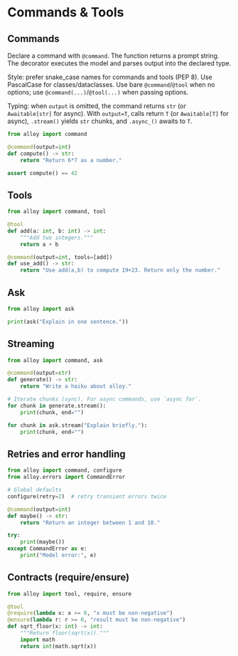 # Commands & Tools

## Commands

Declare a command with `@command`. The function returns a prompt string. The decorator executes the model and parses output into the declared type.

Style: prefer snake_case names for commands and tools (PEP 8). Use PascalCase for classes/dataclasses. Use bare `@command`/`@tool` when no options; use `@command(...)`/`@tool(...)` when passing options.

Typing: when `output` is omitted, the command returns `str` (or `Awaitable[str]` for async). With `output=T`, calls return `T` (or `Awaitable[T]` for async), `.stream()` yields `str` chunks, and `.async_()` awaits to `T`.

```python
from alloy import command

@command(output=int)
def compute() -> str:
    return "Return 6*7 as a number."

assert compute() == 42
```

## Tools

```python
from alloy import command, tool

@tool
def add(a: int, b: int) -> int:
    """Add two integers."""
    return a + b

@command(output=int, tools=[add])
def use_add() -> str:
    return "Use add(a,b) to compute 19+23. Return only the number."
```

## Ask

```python
from alloy import ask

print(ask("Explain in one sentence."))
```

## Streaming

```python
from alloy import command, ask

@command(output=str)
def generate() -> str:
    return "Write a haiku about alloy."

# Iterate chunks (sync). For async commands, use `async for`.
for chunk in generate.stream():
    print(chunk, end="")

for chunk in ask.stream("Explain briefly."):
    print(chunk, end="")
```

## Retries and error handling

```python
from alloy import command, configure
from alloy.errors import CommandError

# Global defaults
configure(retry=2)  # retry transient errors twice

@command(output=int)
def maybe() -> str:
    return "Return an integer between 1 and 10."

try:
    print(maybe())
except CommandError as e:
    print("Model error:", e)
```

## Contracts (require/ensure)

```python
from alloy import tool, require, ensure

@tool
@require(lambda x: x >= 0, "x must be non-negative")
@ensure(lambda r: r >= 0, "result must be non-negative")
def sqrt_floor(x: int) -> int:
    """Return floor(sqrt(x))."""
    import math
    return int(math.sqrt(x))
```
